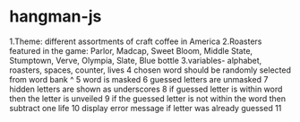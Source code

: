 # hangman-js
1.Theme: different assortments of craft coffee in America
2.Roasters featured in the game: Parlor, Madcap, Sweet Bloom, Middle State, Stumptown, Verve, Olympia, Slate, Blue bottle
3.variables- alphabet, roasters, spaces, counter, lives
4 chosen word should be randomly selected from word bank ^
5 word is masked
6 guessed letters are unmasked
7 hidden letters are shown as underscores
8 if guessed letter is within word then the letter is unveiled
9 if the guessed letter is not within the word then subtract one life
10 display error message if letter was already guessed
11 


